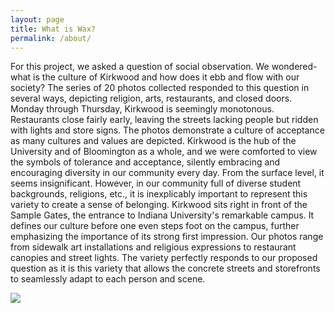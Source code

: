 ```yaml
---
layout: page
title: What is Wax?
permalink: /about/
---
```

For this project, we asked a question of social observation. We wondered- what is the culture of Kirkwood and how does it ebb and flow with our society? The series of 20 photos collected responded to this question in several ways, depicting religion, arts, restaurants, and closed doors. Monday through Thursday, Kirkwood is seemingly monotonous. Restaurants close fairly early, leaving the streets lacking people but ridden with lights and store signs. The photos demonstrate a culture of acceptance as many cultures and values are depicted. Kirkwood is the hub of the University and of Bloomington as a whole, and we were comforted to view the symbols of tolerance and acceptance, silently embracing and encouraging diversity in our community every day. From the surface level, it seems insignificant. However, in our community full of diverse student backgrounds, religions, etc., it is inexplicably important to represent this variety to create a sense of belonging. Kirkwood sits right in front of the Sample Gates, the entrance to Indiana University's remarkable campus. It defines our culture before one even steps foot on the campus, further emphasizing the importance of its strong first impression. Our photos range from sidewalk art installations and religious expressions to restaurant canopies and street lights. The variety perfectly responds to our proposed question as it is this variety that allows the concrete streets and storefronts to seamlessly adapt to each person and scene.         



<a href="{{ '/img/wax_workflow.jpg' | absolute_url }}">
  <img src="{{ '/img/wax_workflow.jpg' | absolute_url }}"/>
</a>
